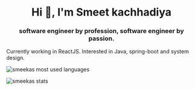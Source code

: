 <h1 align="center">Hi 👋, I'm Smeet kachhadiya</h1>
<h3 align="center">software engineer by profession, software engineer by passion.</h3>

<p>Currently working in ReactJS. Interested in Java, spring-boot and system design.</p>

<img src="https://github-readme-stats.vercel.app/api/top-langs?username=smeekas&show_icons=true&locale=en&layout=compact" alt="smeekas most used languages"/>

<img align="center" src="https://github-readme-stats.vercel.app/api?username=smeekas&show_icons=true&locale=en" alt="smeekas stats" /><br/>
<!-- <img src="https://github-profile-trophy.vercel.app/?username=smeekas" alt="smeekas github trophies" /> -->
<!-- Connect With me -->